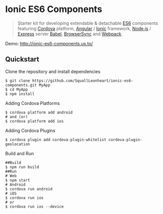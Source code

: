 # Ionic ES6 Components

> Starter kit for developing extendable & detachable [ES6](https://git.io/es6features) 
> components featuring [Cordova](https://cordova.apache.org/) platform,
> [Angular](https://angularjs.org) /
> [Ionic](https://github.com/driftyco/ionic/) framework,
> [Node.js](https://nodejs.org/) / [Express](http://expressjs.com/) server
> [Babel](http://babeljs.io/), [BrowserSync](http://www.browsersync.io/)
> and [Webpack](http://webpack.github.io/).

Demo: http://ionic-es6-components.us.to/

## Quickstart

Clone the repository and install dependencies

```shell
$ git clone https://github.com/SquallLeonheart/ionic-es6-components.git MyApp
$ cd MyApp
$ npm install
```

Adding Cordova Platforms

```shell
$ cordova platform add android
# and (or)
$ cordova platform add ios
```

Adding Cordova Plugins

```shell
$ cordova plugin add cordova-plugin-whitelist cordova-plugin-geolocation
```

Build and Run

```shell
##Build
$ npm run build
##Run
# Web
$ npm start
# Android
$ cordova run android
# iOS
$ cordova run ios
# or
$ cordova run ios --device
```
